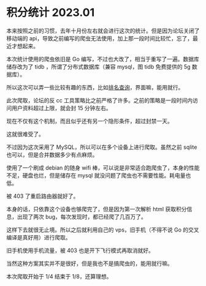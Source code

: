 # 积分统计 2023.01
本来按照之前的习惯，去年十月份左右就会进行这次的统计。但是因为论坛关闭了移动端的 api，导致之前编写的爬虫无法使用，加上那一段时间比较忙，忘了，最近才想起来。

本次统计使用的爬虫依旧是 Go 编写，不过也大改了，相当于重写了一遍。数据库储存改为了 tidb ，所谓了分布式数据库（兼容 mysql，图 tidb 免费提供的 5g 数据库）。

所以这次可以弄一些比较有趣的东西，比如[排名查询](https://credit.xmdhs.top/%E6%8E%92%E5%90%8D%E6%9F%A5%E8%AF%A2.html)，界面嘛，能用就行。

此次爬取，论坛的反 cc 工具策略比之前严格了许多。之前的策略是一段时间内访问用户资料超过上限，就会封 15 分钟左右。

现在不仅有这个机制，而且似乎还有另一个隐形条件，超过封禁一天。

这就很难受了。

不过因为这次采用了 MySQL，所以可以在多个设备上进行爬取。虽然之前 sqlite 也可以，但是合并数据多少有点麻烦。

使用了一个刷成 debian 的随身 wifi 棒，可以说是非常适合跑爬虫了，本身的性能不足，硬盘也烂，但是储存在 mysql 就没问题了爬虫也不需要性能。耗电量也低。

被 403 了重启路由器就好了。

本身的话，只依靠这个设备也够爬完了，但是因为第一次解析 html 获取积分信息，出现了两次 bug，每次发现时，都已经爬了几百万了。

这样下去就很无止境。所以之后就利用自己的 vps，旧手机（不得不说 Go 的交叉编译是真好用）进行爬取。

旧手机使用手机流量，被 403 也是开下飞行模式再取消就好。

当然这种方案其实并不是很好，但是我也不是搞爬虫的，能用就行嘛。

本次爬取开始于 1/4 结束于 1/8，还算理想。
